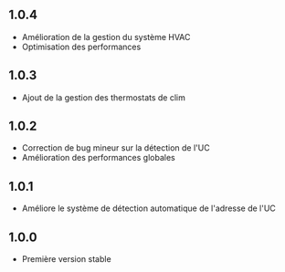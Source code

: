 ## 1.0.4
- Amélioration de la gestion du système HVAC
- Optimisation des performances
  
## 1.0.3
- Ajout de la gestion des thermostats de clim

## 1.0.2
- Correction de bug mineur sur la détection de l'UC
- Amélioration des performances globales

## 1.0.1 
- Améliore le système de détection automatique de l'adresse de l'UC

## 1.0.0 
- Première version stable
